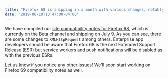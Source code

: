 ```yaml
---
title: "Firefox 68 is shipping in a month with various changes, notably to XHR"
date: "2019-06-10T10:47:00-04:00"
---
```

We have compiled our [site compatibility notes for Firefox 68](https://www.fxsitecompat.dev/en-CA/versions/68/), which is currently on the Beta channel and shipping on July 9. As you can see, there are some changes to `XMLHttpRequest` among others. Enterprise app developers should be aware that Firefox 68 is the next Extended Support Release (ESR) but service workers and push notifications will be disabled as with the previous ESRs.

Let us know if you notice any other issues! We'll soon start working on Firefox 69 compatibility notes as well.
